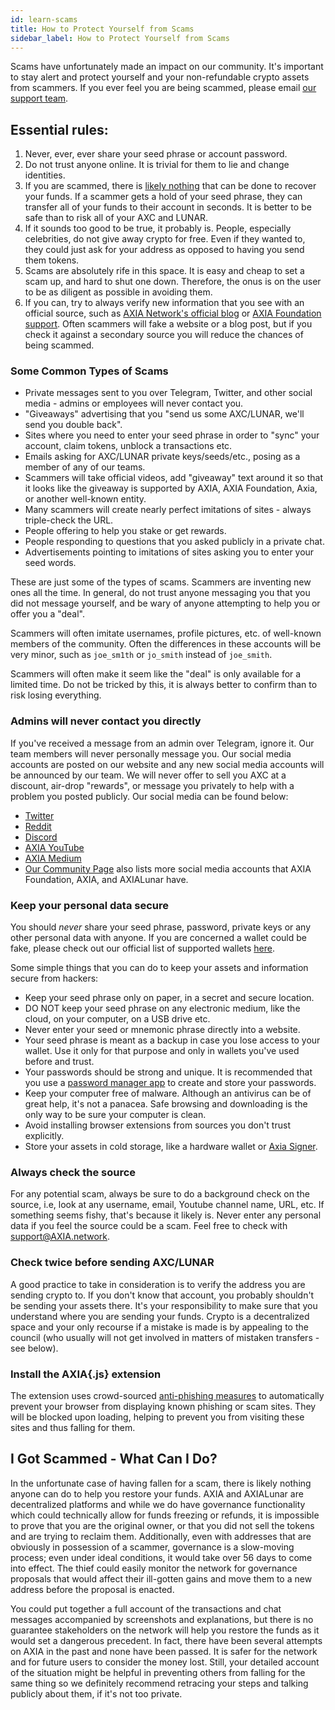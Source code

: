 ```yaml
---
id: learn-scams
title: How to Protect Yourself from Scams
sidebar_label: How to Protect Yourself from Scams
---
```


Scams have unfortunately made an impact on our community. It's important to stay alert and protect yourself and your non-refundable crypto assets from scammers. If you ever feel you are being scammed, please email [our support team](mailto:support@AXIA.org).

## Essential rules:

1. Never, ever, ever share your seed phrase or account password.
2. Do not trust anyone online. It is trivial for them to lie and change identities.
3. If you are scammed, there is [likely nothing](#i-got-scammed---what-can-i-do) that can be done to recover your funds. If a scammer gets a hold of your seed phrase, they can transfer all of your funds to their account in seconds. It is better to be safe than to risk all of your AXC and LUNAR.
4. If it sounds too good to be true, it probably is. People, especially celebrities, do not give away crypto for free. Even if they wanted to, they could just ask for your address as opposed to having you send them tokens.
5. Scams are absolutely rife in this space. It is easy and cheap to set a scam up, and hard to shut one down. Therefore, the onus is on the user to be as diligent as possible in avoiding them.
6. If you can, try to always verify new information that you see with an official source, such as [AXIA Network's official blog](community) or [AXIA Foundation support](mailto:support@AXIA.network). Often scammers will fake a website or a blog post, but if you check it against a secondary source you will reduce the chances of being scammed.

### Some Common Types of Scams

- Private messages sent to you over Telegram, Twitter, and other social media - admins or employees will never contact you.
- "Giveaways" advertising that you "send us some AXC/LUNAR, we'll send you double back".
- Sites where you need to enter your seed phrase in order to "sync" your account, claim tokens, unblock a transactions etc.
- Emails asking for AXC/LUNAR private keys/seeds/etc., posing as a member of any of our teams.
- Scammers will take official videos, add "giveaway" text around it so that it looks like the giveaway is supported by AXIA, AXIA Foundation, Axia, or another well-known entity.
- Many scammers will create nearly perfect imitations of sites - always triple-check the URL.
- People offering to help you stake or get rewards.
- People responding to questions that you asked publicly in a private chat.
- Advertisements pointing to imitations of sites asking you to enter your seed words.

These are just some of the types of scams. Scammers are inventing new ones all the time. In general, do not trust anyone messaging you that you did not message yourself, and be wary of anyone attempting to help you or offer you a "deal".

Scammers will often imitate usernames, profile pictures, etc. of well-known members of the community. Often the differences in these accounts will be very minor, such as `joe_sm1th` or `jo_smith` instead of `joe_smith`.

Scammers will often make it seem like the "deal" is only available for a limited time. Do not be tricked by this, it is always better to confirm than to risk losing everything.

### Admins will never contact you directly

If you've received a message from an admin over Telegram, ignore it. Our team members will never personally message you. Our social media accounts are posted on our website and any new social media accounts will be announced by our team. We will never offer to sell you AXC at a discount, air-drop "rewards", or message you privately to help with a problem you posted publicly. Our social media can be found below:

- [Twitter](https://twitter.com/AXIA)
- [Reddit](https://www.reddit.com/r/dot)
- [Discord](https://discord.gg/wGUDt2p)
- [AXIA YouTube](https://www.youtube.com/channel/UCB7PbjuZLEba_znc7mEGNgw)
- [AXIA Medium](https://medium.com/AXIA.network)
- [Our Community Page](community) also lists more social media accounts that AXIA Foundation, AXIA, and AXIALunar have.

### Keep your personal data secure

You should _never_ share your seed phrase, password, private keys or any other personal data with anyone. If you are concerned a wallet could be fake, please check out our official list of supported wallets [here](build-wallets).

Some simple things that you can do to keep your assets and information secure from hackers:

- Keep your seed phrase only on paper, in a secret and secure location.
- DO NOT keep your seed phrase on any electronic medium, like the cloud, on your computer, on a USB drive etc.
- Never enter your seed or mnemonic phrase directly into a website.
- Your seed phrase is meant as a backup in case you lose access to your wallet. Use it only for that purpose and only in wallets you've used before and trust.
- Your passwords should be strong and unique. It is recommended that you use a [password manager app](https://www.howtogeek.com/141500/why-you-should-use-a-password-manager-and-how-to-get-started/) to create and store your passwords.
- Keep your computer free of malware. Although an antivirus can be of great help, it's not a panacea. Safe browsing and downloading is the only way to be sure your computer is clean.
- Avoid installing browser extensions from sources you don't trust explicitly.
- Store your assets in cold storage, like a hardware wallet or [Axia Signer](https://www.axia.io/signer/).

### Always check the source

For any potential scam, always be sure to do a background check on the source, i.e, look at any username, email, Youtube channel name, URL, etc. If something seems fishy, that's because it likely is. Never enter any personal data if you feel the source could be a scam. Feel free to check with [support@AXIA.network](mailto:support@AXIA.org).

### Check twice before sending AXC/LUNAR

A good practice to take in consideration is to verify the address you are sending crypto to. If you don't know that account, you probably shouldn't be sending your assets there. It's your responsibility to make sure that you understand where you are sending your funds. Crypto is a decentralized space and your only recourse if a mistake is made is by appealing to the council (who usually will not get involved in matters of mistaken transfers - see below).

### Install the AXIA{.js} extension

The extension uses crowd-sourced [anti-phishing measures](https://AXIA.js.org/phishing/) to automatically prevent your browser from displaying known phishing or scam sites. They will be blocked upon loading, helping to prevent you from visiting these sites and thus falling for them.

## I Got Scammed - What Can I Do?

In the unfortunate case of having fallen for a scam, there is likely nothing anyone can do to help you restore your funds. AXIA and AXIALunar are decentralized platforms and while we do have governance functionality which could technically allow for funds freezing or refunds, it is impossible to prove that you are the original owner, or that you did not sell the tokens and are trying to reclaim them. Additionally, even with addresses that are obviously in possession of a scammer, governance is a slow-moving process; even under ideal conditions, it would take over 56 days to come into effect. The thief could easily monitor the network for governance proposals that would affect their ill-gotten gains and move them to a new address before the proposal is enacted.

You could put together a full account of the transactions and chat messages accompanied by screenshots and explanations, but there is no guarantee stakeholders on the network will help you restore the funds as it would set a dangerous precedent. In fact, there have been several attempts on AXIA in the past and none have been passed. It is safer for the network and for future users to consider the money lost. Still, your detailed account of the situation might be helpful in preventing others from falling for the same thing so we definitely recommend retracing your steps and talking publicly about them, if it's not too private.

